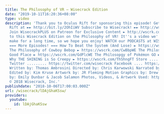 ```yaml
---
title: The Philosophy of VR – Wisecrack Edition
date: "2019-10-11T16:20:36+08:00"
type: video
description: 'Thank you to Oculus Rift for sponsoring this episode! Get your own Oculus
  Rift at ►► http://bit.ly/2OhIiWV Subscribe to Wisecrack! ►► http://wscrk.com/SbscrbWC
  Join WisecrackPLUS on Patreon for Exclusive Content ► http://wscrk.com/YtWcPls Welcome
  to this Wisecrack Edition on the Philosophy of VR! It''s a video we''ve wanted to
  make for a long time, so we hope you enjoy! WATCH our PODCASTS at WISECASTS ► http://wscrk.com/casts
  === More Episodes! === How To Beat the System (And Lose) ► https://wscrk.com/HBtSysWE
  The Philosophy of Cowboy Bebop ► https://wscrk.com/CwBbpWE The Philosophy of The
  Good Place ► https://wscrk.com/GdPlcWE The Philosopgy of Pokémon GO ► https://wscrk.com/PkmnGWE
  Why THE SHINING is So Creepy ► https://wscrk.com/ThShngFT Store ........... http://wisecrackstore.com
  Twitter ......... https://twitter.com/wisecrack Facebook .... https://facebook.com/wisecrackedu
  Written by: Thomas Ambrosini Directed by: Chris Karwowski Narrated by: Helen Floersh
  Edited by: Kim Kruse Artwork by: JR Fleming Motion Graphics by: Drew Levin Produced
  by: Emily Dunbar & Jacob Salamon Photos, Videos, & Artwork Used: https://wscrk.com/2CtbrvY
  © 2018 Wisecrack, Inc.'
publishdate: "2018-10-06T17:00:03.000Z"
url: /wisecrack/lDAjGhaKSsw/
providers:
  youtube:
    id: lDAjGhaKSsw
---
```

